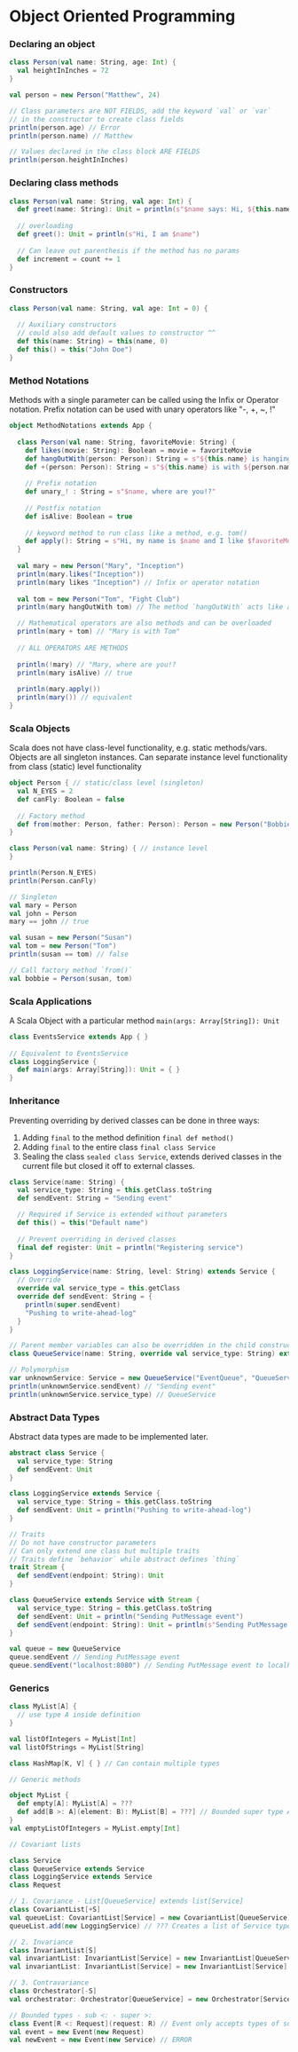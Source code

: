 # Object Oriented Programming

### Declaring an object

```scala
class Person(val name: String, age: Int) {
  val heightInInches = 72
}

val person = new Person("Matthew", 24)

// Class parameters are NOT FIELDS, add the keyword `val` or `var`
// in the constructor to create class fields
println(person.age) // Error
println(person.name) // Matthew

// Values declared in the class block ARE FIELDS
println(person.heightInInches)
```

### Declaring class methods

```scala
class Person(val name: String, val age: Int) {
  def greet(name: String): Unit = println(s"$name says: Hi, ${this.name}")
  
  // overloading
  def greet(): Unit = println(s"Hi, I am $name")
  
  // Can leave out parenthesis if the method has no params
  def increment = count += 1
}
```

### Constructors

```scala
class Person(val name: String, val age: Int = 0) {
  
  // Auxiliary constructors
  // could also add default values to constructor ^^
  def this(name: String) = this(name, 0)
  def this() = this("John Doe")
}
```

### Method Notations

Methods with a single parameter can be called using the Infix or Operator
notation. Prefix notation can be used with unary operators like "-, +, ~, !"

```scala
object MethodNotations extends App {
  
  class Person(val name: String, favoriteMovie: String) {
    def likes(movie: String): Boolean = movie = favoriteMovie
    def hangOutWith(person: Person): String = s"${this.name} is hanging out with ${person.name}"
    def +(person: Person): String = s"${this.name} is with ${person.name}"
    
    // Prefix notation
    def unary_! : String = s"$name, where are you!?"
    
    // Postfix notation
    def isAlive: Boolean = true
    
    // keyword method to run class like a method, e.g. tom()
    def apply(): String = s"Hi, my name is $name and I like $favoriteMovie"
  }
  
  val mary = new Person("Mary", "Inception")
  println(mary.likes("Inception"))
  println(mary likes "Inception") // Infix or operator notation
  
  val tom = new Person("Tom", "Fight Club")
  println(mary hangOutWith tom) // The method `hangOutWith` acts like an operator

  // Mathematical operators are also methods and can be overloaded
  println(mary + tom) // "Mary is with Tom"
  
  // ALL OPERATORS ARE METHODS
  
  println(!mary) // "Mary, where are you!?
  println(mary isAlive) // true
  
  println(mary.apply())
  println(mary()) // equivalent
}
```

### Scala Objects

Scala does not have class-level functionality, e.g. static methods/vars. Objects
are all singleton instances. Can separate instance level functionality from class
(static) level functionality

```scala
object Person { // static/class level (singleton)
  val N_EYES = 2
  def canFly: Boolean = false
  
  // Factory method
  def from(mother: Person, father: Person): Person = new Person("Bobbie")
}

class Person(val name: String) { // instance level
}

println(Person.N_EYES)
println(Person.canFly)

// Singleton
val mary = Person
val john = Person
mary == john // true

val susan = new Person("Susan")
val tom = new Person("Tom")
println(susan == tom) // false

// Call factory method `from()`
val bobbie = Person(susan, tom)
```

### Scala Applications

A Scala Object with a particular method `main(args: Array[String]): Unit`

```scala
class EventsService extends App { } 
  
// Equivalent to EventsService  
class LoggingService {
  def main(args: Array[String]): Unit = { }
}
```

### Inheritance

Preventing overriding by derived classes can be done in three ways:
1. Adding `final` to the method definition `final def method()`
2. Adding `final` to the entire class `final class Service`
3. Sealing the class `sealed class Service`, extends derived classes in the current file but closed it off to external classes.

```scala
class Service(name: String) {
  val service_type: String = this.getClass.toString
  def sendEvent: String = "Sending event"

  // Required if Service is extended without parameters
  def this() = this("Default name")
  
  // Prevent overriding in derived classes
  final def register: Unit = println("Registering service")
}

class LoggingService(name: String, level: String) extends Service {
  // Override
  override val service_type = this.getClass
  override def sendEvent: String = {
    println(super.sendEvent)
    "Pushing to write-ahead-log"
  }
}

// Parent member variables can also be overridden in the child constructor
class QueueService(name: String, override val service_type: String) extends Service {}

// Polymorphism
var unknownService: Service = new QueueService("EventQueue", "QueueService")
println(unknownService.sendEvent) // "Sending event"
println(unknownService.service_type) // QueueService
```

### Abstract Data Types

Abstract data types are made to be implemented later.

```scala
abstract class Service {
  val service_type: String
  def sendEvent: Unit
}

class LoggingService extends Service {
  val service_type: String = this.getClass.toString
  def sendEvent: Unit = println("Pushing to write-ahead-log")
}

// Traits
// Do not have constructor parameters
// Can only extend one class but multiple traits
// Traits define `behavior` while abstract defines `thing`
trait Stream {
  def sendEvent(endpoint: String): Unit
}

class QueueService extends Service with Stream {
  val service_type: String = this.getClass.toString
  def sendEvent: Unit = println("Sending PutMessage event")
  def sendEvent(endpoint: String): Unit = println(s"Sending PutMessage event to $endpoint")
}

val queue = new QueueService
queue.sendEvent // Sending PutMessage event
queue.sendEvent("localhost:8080") // Sending PutMessage event to localhost:8080
```

### Generics

```scala
class MyList[A] {
  // use type A inside definition
}

val listOfIntegers = MyList[Int]
val listOfStrings = MyList[String]

class HashMap[K, V] { } // Can contain multiple types

// Generic methods

object MyList {
  def empty[A]: MyList[A] = ???
  def add[B >: A](element: B): MyList[B] = ???] // Bounded super type A
}
val emptyListOfIntegers = MyList.empty[Int]

// Covariant lists

class Service
class QueueService extends Service
class LoggingService extends Service
class Request

// 1. Covariance - List[QueueService] extends list[Service]
class CovariantList[+S]
val queueList: CovariantList[Service] = new CovariantList[QueueService] // OK
queueList.add(new LoggingService) // ??? Creates a list of Service types

// 2. Invariance
class InvariantList[S]
val invariantList: InvariantList[Service] = new InvariantList[QueueService] // ERROR
val invariantList: InvariantList[Service] = new InvariantList[Service] // OK

// 3. Contravariance
class Orchestrator[-S]
val orchestrator: Orchestrator[QueueService] = new Orchestrator[Service] // OK

// Bounded types - sub <: - super >:
class Event[R <: Request](request: R) // Event only accepts types of subtype Service
val event = new Event(new Request)
val newEvent = new Event(new Service) // ERROR
```